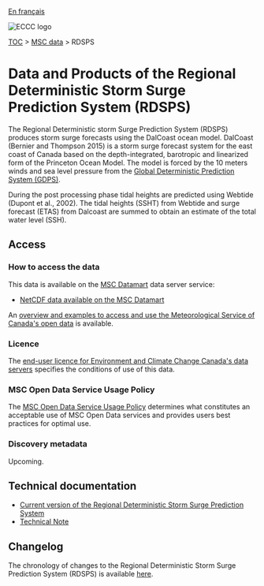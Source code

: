 [En français](readme_rdsps_fr.md)

![ECCC logo](../../img_eccc-logo.png)

[TOC](../../readme_en.md) > [MSC data](../readme_en.md) > RDSPS

# Data and Products of the Regional Deterministic Storm Surge Prediction System (RDSPS)

The Regional Deterministic storm Surge Prediction System (RDSPS) produces storm surge forecasts using the DalCoast ocean model. DalCoast (Bernier and Thompson 2015) is a storm surge forecast system for the east coast of Canada based on the depth-integrated, barotropic and linearized form of the Princeton Ocean Model. The model is forced by the 10 meters winds and sea level pressure from the [Global Deterministic Prediction System (GDPS)](../nwp_gdps/readme_gdps_en.md).

During the post processing phase tidal heights are predicted using Webtide (Dupont et al., 2002). The tidal heights (SSHT) from Webtide and surge forecast (ETAS) from Dalcoast are summed to obtain an estimate of the total water level (SSH).

## Access

### How to access the data

This data is available on the [MSC Datamart](../../msc-datamart/readme_en.md) data server service:

* [NetCDF data available on the MSC Datamart](readme_rdsps-datamart_en.md)

An [overview and examples to access and use the Meteorological Service of Canada's open data](../../usage/readme_en.md) is available.

### Licence

The [end-user licence for Environment and Climate Change Canada's data servers](../../licence/readme_en.md) specifies the conditions of use of this data.

### MSC Open Data Service Usage Policy

The [MSC Open Data Service Usage Policy](../../usage-policy/readme_en.md) determines what constitutes an acceptable use of MSC Open Data services and provides users best practices for optimal use.

### Discovery metadata

Upcoming.

## Technical documentation

* [Current version of the Regional Deterministic Storm Surge Prediction System](https://collaboration.cmc.ec.gc.ca/cmc/CMOI/product_guide/docs/tech_specifications/tech_specifications_RDSPS_e.pdf)
* [Technical Note](https://collaboration.cmc.ec.gc.ca/cmc/CMOI/product_guide/docs/tech_notes/technote_rdsps_e.pdf)

## Changelog

The chronology of changes to the Regional Deterministic Storm Surge Prediction System (RDSPS) is available [here](changelog_rdsps_en.md).
